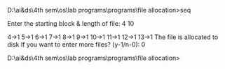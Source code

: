 D:\ai&ds\4th sem\os\lab programs\programs\file allocation>seq

Enter the starting block & length of file: 4 10

4->1
5->1
6->1
7->1
8->1
9->1
10->1
11->1
12->1
13->1
The file is allocated to disk
If you want to enter more files? (y-1/n-0): 0

D:\ai&ds\4th sem\os\lab programs\programs\file allocation>
